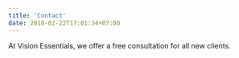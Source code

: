 ```yaml
---
title: 'Contact'
date: 2018-02-22T17:01:34+07:00
---
```


At Vision Essentials, we offer a free consultation for all new clients.
